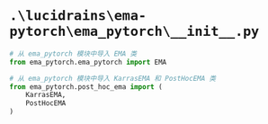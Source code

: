 # `.\lucidrains\ema-pytorch\ema_pytorch\__init__.py`

```py
# 从 ema_pytorch 模块中导入 EMA 类
from ema_pytorch.ema_pytorch import EMA

# 从 ema_pytorch 模块中导入 KarrasEMA 和 PostHocEMA 类
from ema_pytorch.post_hoc_ema import (
    KarrasEMA,
    PostHocEMA
)
```
